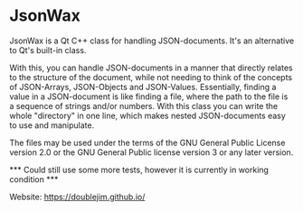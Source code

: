 # JsonWax
JsonWax is a Qt C++ class for handling JSON-documents. It's an alternative to Qt's built-in class.

With this, you can handle JSON-documents in a manner that directly relates to the structure of the document, while not needing to think of the concepts of JSON-Arrays, JSON-Objects and JSON-Values. Essentially, finding a value in a JSON-document is like
finding a file, where the path to the file is a sequence of strings and/or numbers.
With this class you can write the whole "directory" in one line, which makes nested JSON-documents easy to use and manipulate.

The files may be used under the terms of the GNU General Public License version 2.0 or the GNU General Public license version 3 or any later version.

*** Could still use some more tests, however it is currently in working condition ***

Website: https://doublejim.github.io/

